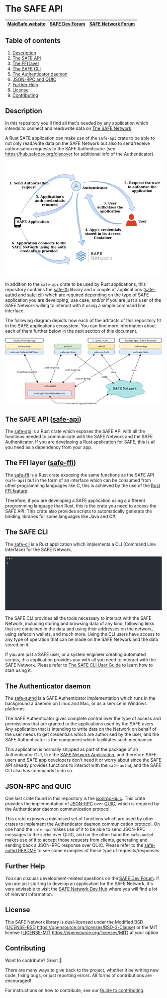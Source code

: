 # The SAFE API

| [MaidSafe website](https://maidsafe.net) | [SAFE Dev Forum](https://forum.safedev.org) | [SAFE Network Forum](https://safenetforum.org) |
|:----------------------------------------:|:-------------------------------------------:|:----------------------------------------------:|

## Table of contents

1. [Description](#description)
2. [The SAFE API](#the-safe-api-safe-api)
3. [The FFI layer](#the-ffi-layer-safe-ffi)
4. [The SAFE CLI](#the-safe-cli)
5. [The Authenticator daemon](#the-authenticator-daemon)
6. [JSON-RPC and QUIC](#json-rpc-and-quic)
7. [Further Help](#further-help)
8. [License](#license)
9. [Contributing](#contributing)

## Description

In this repository you'll find all that's needed by any application which intends to connect and read/write data on [The SAFE Network](https://safenetwork.tech).

A Rust SAFE application can make use of the `safe-api` crate to be able to not only read/write data on the SAFE Network but also to send/receive authorisation requests to the SAFE Authenticator (see https://hub.safedev.org/discover for additional info of the Authenticator).

![SAFE app authorisation flow](misc/auth-flow-diagram.png)

In addition to the `safe-api` crate to be used by Rust applications, this repository contains the [safe-ffi](safe-ffi) library and a couple of applications ([safe-authd](safe-authd) and [safe-cli](safe-cli)) which are required depending on the type of SAFE application you are developing, use case, and/or if you are just a user of the SAFE Network willing to interact with it using a simple command line interface.

The following diagram depicts how each of the artifacts of this repository fit in the SAFE applications ecosystem. You can find more information about each of them further below in the next section of this document.

![SAFE API ecosystem](misc/safe-api-ecosystem.png)

## The SAFE API ([safe-api](safe-api))

The [safe-api](safe-api) is a Rust crate which exposes the SAFE API with all the functions needed to communicate with the SAFE Network and the SAFE Authenticator. If you are developing a Rust application for SAFE, this is all you need as a dependency from your app.

## The FFI layer ([safe-ffi](safe-ffi))

The [safe-ffi](safe-ffi) is a Rust crate exposing the same functions as the SAFE API (`safe-api`) but in the form of an interface which can be consumed from other programming languages like C, this is achieved by the use of the [Rust FFI feature](https://doc.rust-lang.org/book/ch19-01-unsafe-rust.html#using-extern-functions-to-call-external-code).

Therefore, if you are developing a SAFE application using a different programming language than Rust, this is the crate you need to access the SAFE API. This crate also provides scripts to automatically generate the binding libraries for some languages like Java and C#.

## The SAFE CLI

The [safe-cli](safe-cli) is a Rust application which implements a CLI (Command Line Interface) for the SAFE Network.

![SAFE CLI](misc/safe-cli-animation.svg)

The SAFE CLI provides all the tools necessary to interact with the SAFE Network, including storing and browsing data of any kind, following links that are contained in the data and using their addresses on the network, using safecoin wallets, and much more. Using the CLI users have access to any type of operation that can be made on the SAFE Network and the data stored on it.

If you are just a SAFE user, or a system engineer creating automated scripts, this application provides you with all you need to interact with the SAFE Network. Please refer to [The SAFE CLI User Guide](safe-cli/README.md) to learn how to start using it.

## The Authenticator daemon

The [safe-authd](safe-authd) is a SAFE Authenticator implementation which runs in the background a daemon on Linux and Mac, or as a service in Windows platforms.

The SAFE Authenticator gives complete control over the type of access and permissions that are granted to the applications used by the SAFE users. Any application that is intending to write data on the Network on behalf of the user needs to get credentials which are authorised by the user, and the SAFE Authenticator is the component which facilitates such mechanism.

This application is normally shipped as part of the package of an Authenticator GUI, like the [SAFE Network Application](), and therefore SAFE users and SAFE app developers don't need it or worry about since the SAFE API already provides functions to interact with the `safe-authd`, and the SAFE CLI also has commands to do so.

## JSON-RPC and QUIC

One last crate found in this repository is the [jsonrpc-quic](jsonrpc-quic). This crate provides the implementation of [JSON-RPC](https://www.jsonrpc.org/) over [QUIC](https://en.wikipedia.org/wiki/QUIC), which is required by the Authenticator daemon communication protocol.

This crate exposes a minimised set of functions which are used by other crates to implement the Authenticator daemon communication protocol. On one hand the `safe-api` makes use of it to be able to send JSON-RPC messages to the `authd` over QUIC, and on the other hand the `safe-authd` makes use of it to accept those requests from clients, generating and sending back a JSON-RPC response over QUIC. Please refer to the [safe-authd README](safe-authd/README.md) to see some examples of these type of requests/responses.

## Further Help

You can discuss development-related questions on the [SAFE Dev Forum](https://forum.safedev.org/).
If you are just starting to develop an application for the SAFE Network, it's very advisable to visit the [SAFE Network Dev Hub](https://hub.safedev.org) where you will find a lot of relevant information.

## License

This SAFE Network library is dual-licensed under the Modified BSD ([LICENSE-BSD](LICENSE-BSD) https://opensource.org/licenses/BSD-3-Clause) or the MIT license ([LICENSE-MIT](LICENSE-MIT) https://opensource.org/licenses/MIT) at your option.

## Contributing

Want to contribute? Great :tada:

There are many ways to give back to the project, whether it be writing new code, fixing bugs, or just reporting errors. All forms of contributions are encouraged!

For instructions on how to contribute, see our [Guide to contributing](https://github.com/maidsafe/QA/blob/master/CONTRIBUTING.md).
